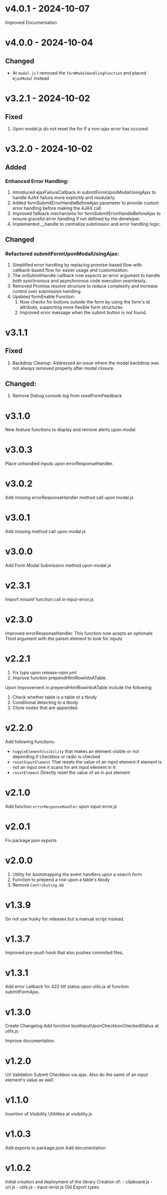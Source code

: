 # v4.0.1 - 2024-10-07
Improved Documentation


# v4.0.0 - 2024-10-04
## Changed
 - At `modal.js` I removed the `formModalHandlingFunction` and placed `AjaxModal` instead 


# v3.2.1 - 2024-10-02

## Fixed
 1. Upon modal.js do not reset the for If a non-ajax error has occured.

# v3.2.0 - 2024-10-02

## Added

### Enhanced Error Handling:
  1. Introduced ajaxFailureCallback in submitFormUponModalUsingAjax to handle AJAX failure more explicitly and modularly.
  2. Added formSubmitErrorHandleBeforeAjax parameter to provide custom error handling before making the AJAX call.
  3. Improved fallback mechanisms for formSubmitErrorHandleBeforeAjax to ensure graceful error handling if not defined by the developer.
  4. Implemented __handle to centralize submission and error handling logic.

## Changed

### Refactored submitFormUponModalUsingAjax:
 1. Simplified error handling by replacing promise-based flow with callback-based flow for easier usage and customization.
 2. The onSubmitHandle callback now expects an error argument to handle both synchronous and asynchronous code execution seamlessly.
 3. Removed Promise.resolve structure to reduce complexity and increase control over submission handling.
 4. Updated formEnable Function:
    1. Now checks for buttons outside the form by using the form's id attribute, supporting more flexible form structures.
    2. Improved error message when the submit button is not found.

# v3.1.1

## Fixed
  1. Backdrop Cleanup: Addressed an issue where the modal backdrop was not always removed properly after modal closure.
## Changed:
 1. Remove Debug console log from resetFormFeedback

# v3.1.0
New feature functions to display and remove alerts upon modal.

# v3.0.3
Place unhandled inputs upon errorResponseHandler.

# v3.0.2
Add missing errorResponseHandler method call upon modal.js

# v3.0.1
Add missing method call upon modal.js

# v3.0.0
Add Form Modal Submission method upon modal.js

# v2.3.1
Import missinf function call in input-error.js

# v2.3.0
Improved errorResponseHandler. This function now acepts an optionale Third argument with the parent element to look for inputs

# v2.2.1
1. Fix typo upon release-npm.yml
2. Improve function prependHtmlRowIntoATable. 

Upon Improvement in prependHtmlRowIntoATable include the following:

1. Check whether table is a table ot a tbody
2. Conditional detecting to a tbody
3. Clone nodes that are appended.

# v2.2.0
Add following functions:

* `toggleElementVisibility` that makes an element visible or not depending if checkbox or radio is checked
* `resetInputElement` That resets the value of an input element if element is not an input one it scans for ant input element in it:
* `resetElement` Directly reset the value of an in put element

# v2.1.0
Add function `errorResponseHandler` upon input-error.js

# v2.0.1
Fix package.json exports 

# v2.0.0
1. Utility for bootstrapping the event handlers upon a search form
2. Function to prepend a row upon a table's tbody
3. Remove `Contributing.md`

# v1.3.9
Do not use husky for releases but a manual script instead.

# v1.3.7
Improved pre-push hook that also pushes commited files.

# v1.3.1
Add error callback for 422 htt status upon utils.js at function  submitFormAjax.

# v1.3.0
Create Changelog
Add function boolInputUponCheckboxCheckedStatus at utils.js

Improve documentation.

# v1.2.0
Url Validation
Submit Checkbox via ajax. Also do the same of an input element's value as well.

# v1.1.0
Insertion of Visibility Utitilites at visibility.js

# v1.0.3
Add exports to package.json
Add documentation

# v1.0.2
Initial creation and deployment of the library
Creation of:
    - clipboard.js
    - url.js
    - utils.js
    - input-error.js
Old Export types
